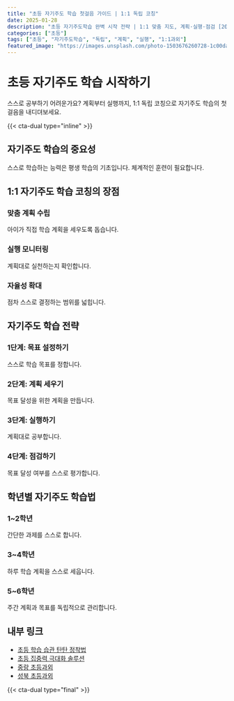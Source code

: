 ```yaml
---
title: "초등 자기주도 학습 첫걸음 가이드 | 1:1 독립 코칭"
date: 2025-01-28
description: "초등 자기주도학습 완벽 시작 전략 | 1:1 맞춤 지도, 계획·실행·점검 [2025년]"
categories: ["초등"]
tags: ["초등", "자기주도학습", "독립", "계획", "실행", "1:1과외"]
featured_image: "https://images.unsplash.com/photo-1503676260728-1c00da094a0b?w=1200&h=630&fit=crop"
---
```


# 초등 자기주도 학습 시작하기

스스로 공부하기 어려운가요? 계획부터 실행까지, 1:1 독립 코칭으로 자기주도 학습의 첫걸음을 내디뎌보세요.

{{< cta-dual type="inline" >}}

## 자기주도 학습의 중요성

스스로 학습하는 능력은 평생 학습의 기초입니다. 체계적인 훈련이 필요합니다.

## 1:1 자기주도 학습 코칭의 장점

### 맞춤 계획 수립
아이가 직접 학습 계획을 세우도록 돕습니다.

### 실행 모니터링
계획대로 실천하는지 확인합니다.

### 자율성 확대
점차 스스로 결정하는 범위를 넓힙니다.

## 자기주도 학습 전략

### 1단계: 목표 설정하기
스스로 학습 목표를 정합니다.

### 2단계: 계획 세우기
목표 달성을 위한 계획을 만듭니다.

### 3단계: 실행하기
계획대로 공부합니다.

### 4단계: 점검하기
목표 달성 여부를 스스로 평가합니다.

## 학년별 자기주도 학습법

### 1~2학년
간단한 과제를 스스로 합니다.

### 3~4학년
하루 학습 계획을 스스로 세웁니다.

### 5~6학년
주간 계획과 목표를 독립적으로 관리합니다.

## 내부 링크
- [초등 학습 습관 탄탄 정착법](../../elementary/elementary-study-habits/)
- [초등 집중력 극대화 솔루션](../../elementary/elementary-concentration/)
- [중랑 초등과외](../../local/jungnang-elementary/)
- [성북 초등과외](../../local/seongbuk-elementary/)

{{< cta-dual type="final" >}}
